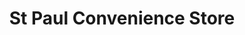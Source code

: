 ---
title: "St Paul Convenience Store"
url: /newport/st-paul-convenience-store/
shop: Lebensmittel
---